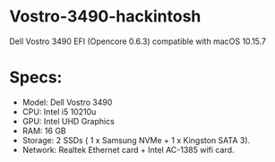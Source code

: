 # Vostro-3490-hackintosh
Dell Vostro 3490 EFI (Opencore 0.6.3) compatible with macOS 10.15.7

# Specs:

- Model: Dell Vostro 3490
- CPU: Intel i5 10210u
- GPU: Intel UHD Graphics
- RAM: 16 GB
- Storage: 2 SSDs ( 1 x Samsung NVMe + 1 x Kingston SATA 3).
- Network: Realtek Ethernet card + Intel AC-1385 wifi card.
